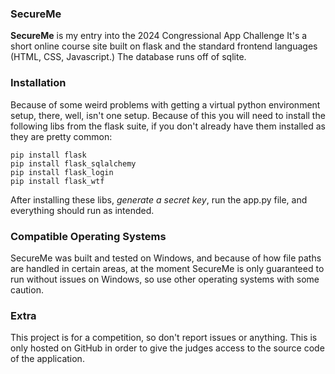 ### SecureMe
**SecureMe** is my entry into the 2024 Congressional App Challenge
It's a short online course site built on flask and the standard frontend languages (HTML, CSS, Javascript.) The database runs off of sqlite.



### Installation
Because of some weird problems with getting a virtual python environment setup, there, well, isn't one setup. Because of this you will need to install the following libs from the flask suite, if you don't already have them installed as they are pretty common:
```
pip install flask
pip install flask_sqlalchemy
pip install flask_login
pip install flask_wtf
```
After installing these libs, _generate a secret key_, run the app.py file, and everything should run as intended.


### Compatible Operating Systems
SecureMe was built and tested on Windows, and because of how file paths are handled in certain areas, at the moment SecureMe is only guaranteed to run without issues on Windows, so use other operating systems with some caution.


### Extra
This project is for a competition, so don't report issues or anything. This is only hosted on GitHub in order to give the judges access to the source code of the application.
